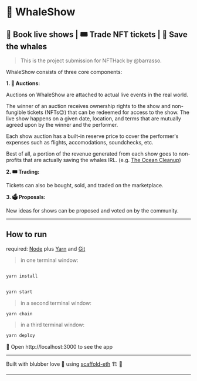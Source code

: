 # :whale: WhaleShow 
## :ticket: Book live shows | :tickets: Trade NFT tickets | :blue_heart: Save the whales

> This is the project submission for NFTHack by @barrasso.

WhaleShow consists of three core components:

**1. :ticket: Auctions:**

Auctions on WhaleShow are attached to actual live events in the real world. 

The winner of an auction receives ownership rights to the show and non-fungible tickets (NFTs:wink:) that can be redeemed for access to the show. The live show happens on a given date, location, and terms that are mutually agreed upon by the winner and the performer. 

Each show auction has a built-in reserve price to cover the performer's expenses such as flights, accomodations, soundchecks, etc.

Best of all, a portion of the revenue generated from each show goes to non-profits that are actually saving the whales IRL. (e.g. [The Ocean Cleanup](https://theoceancleanup.com/))

**2. :tickets: Trading:**

Tickets can also be bought, sold, and traded on the marketplace.

**3. :ballot_box: Proposals:**

New ideas for shows can be proposed and voted on by the community.

-------------------------------

## How to run

required: [Node](https://nodejs.org/dist/latest-v12.x/) plus [Yarn](https://classic.yarnpkg.com/en/docs/install/) and [Git](https://git-scm.com/downloads)


> in one terminal window:

```bash

yarn install

```

```bash

yarn start

```

> in a second terminal window:

```bash
yarn chain

```

> in a third terminal window:

```bash
yarn deploy

```

📱 Open http://localhost:3000 to see the app

-------------------------------

Built with blubber love 💙 using [scaffold-eth](https://github.com/austintgriffith/scaffold-eth) 🏗 💪

-------------------------------

